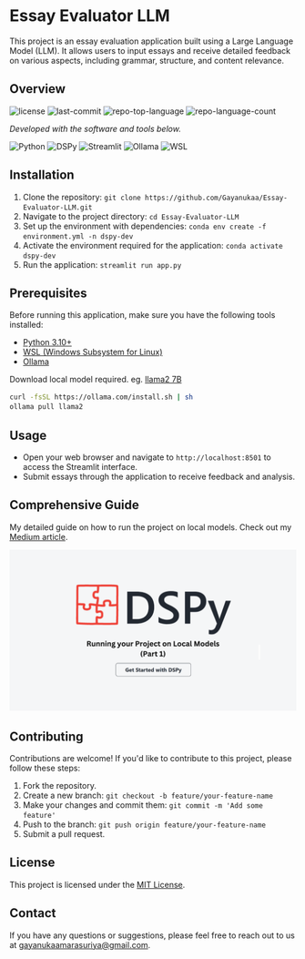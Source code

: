 # Essay Evaluator LLM

This project is an essay evaluation application built using a Large Language Model (LLM). It allows users to input essays and receive detailed feedback on various aspects, including grammar, structure, and content relevance.

## Overview

<p>
 <img src="https://img.shields.io/github/license/Gayanukaa/Essay-Evaluator-LLM?style=flat&color=0080ff" alt="license">
 <img src="https://img.shields.io/github/last-commit/Gayanukaa/Essay-Evaluator-LLM?style=flat&logo=git&logoColor=white&color=0080ff" alt="last-commit">
 <img src="https://img.shields.io/github/languages/top/Gayanukaa/Essay-Evaluator-LLM?style=flat&color=0080ff" alt="repo-top-language">
 <img src="https://img.shields.io/github/languages/count/Gayanukaa/Essay-Evaluator-LLM?style=flat&color=0080ff" alt="repo-language-count">
</p>
<p>
  <em>Developed with the software and tools below.</em>
</p>
<p>
 <img src="https://img.shields.io/badge/python-%2314354C.svg?style=flat&logo=python&logoColor=white" alt="Python">
 <img src="https://img.shields.io/badge/DSPy-000000.svg?style=flat&logoColor=white" alt="DSPy">
 <img src="https://img.shields.io/badge/Streamlit-FF4B4B.svg?style=flat&logo=Streamlit&logoColor=white" alt="Streamlit">
 <img src="https://img.shields.io/badge/Ollama-00A896.svg?style=flat&logoColor=white" alt="Ollama">
 <img src="https://img.shields.io/badge/wsl-0a97f4.svg?style=flat&logo=ubuntu&logoColor=white" alt="WSL">
</p>

## Installation

1. Clone the repository: `git clone https://github.com/Gayanukaa/Essay-Evaluator-LLM.git`
2. Navigate to the project directory: `cd Essay-Evaluator-LLM`
3. Set up the environment with dependencies: `conda env create -f environment.yml -n dspy-dev`
4. Activate the environment required for the application: `conda activate dspy-dev`
5. Run the application: `streamlit run app.py`


## Prerequisites

Before running this application, make sure you have the following tools installed:

- [Python 3.10+](https://www.python.org/downloads/)
- [WSL (Windows Subsystem for Linux)](https://docs.microsoft.com/en-us/windows/wsl/install)
- [Ollama](https://ollama.com)

Download local model required. eg. [llama2 7B](https://ollama.com/library/llama2)

```bash
curl -fsSL https://ollama.com/install.sh | sh
ollama pull llama2
```


## Usage

- Open your web browser and navigate to `http://localhost:8501` to access the Streamlit interface.
- Submit essays through the application to receive feedback and analysis.

## Comprehensive Guide

My detailed guide on how to run the project on local models. Check out my [Medium article](https://medium.com/@gayanukaamarasuriya/dspy-guide-running-your-project-on-local-models-part-1-d4dc22453620).

<p align="center">
<img src="medium cover image.png" alt="Medium Article Cover Image">
</p>


## Contributing

Contributions are welcome! If you'd like to contribute to this project, please follow these steps:

1. Fork the repository.
2. Create a new branch: `git checkout -b feature/your-feature-name`
3. Make your changes and commit them: `git commit -m 'Add some feature'`
4. Push to the branch: `git push origin feature/your-feature-name`
5. Submit a pull request.

## License

This project is licensed under the [MIT License](https://choosealicense.com/licenses/mit/).

## Contact

If you have any questions or suggestions, please feel free to reach out to us at [gayanukaamarasuriya@gmail.com](mailto:gayanukaamarasuriya@gmail.com).
